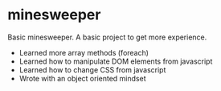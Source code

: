 # minesweeper
Basic minesweeper.
A basic project to get more experience.

- Learned more array methods (foreach)
- Learned how to manipulate DOM elements from javascript
- Learned how to change CSS from javascript
- Wrote with an object oriented mindset
